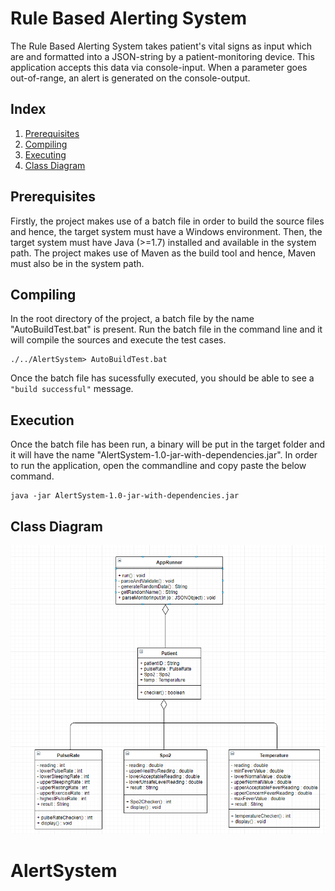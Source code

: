 # Rule Based Alerting System
The Rule Based Alerting System takes patient's vital signs as input which are and formatted into a JSON-string by a patient-monitoring device. This application accepts this data via console-input. When a parameter goes out-of-range, an alert is generated on the console-output.

## Index
1. [Prerequisites](#Prerequisites)
2. [Compiling](#Compiling)
3. [Executing](#Executing)
4. [Class Diagram](#ClassDiagram)

## Prerequisites
Firstly, the project makes use of a batch file in order to build the source files and hence, the target system must have a Windows environment.
Then, the target system must have Java (>=1.7) installed and available in the system path.
The project makes use of Maven as the build tool and hence, Maven must also be in the system path.

## Compiling
In the root directory of the project, a batch file by the name "AutoBuildTest.bat" is present. 
Run the batch file in the command line and it will compile the sources and execute the test cases.  
```
./../AlertSystem> AutoBuildTest.bat
```  
Once the batch file has sucessfully executed, you should be able to see a `"build successful"` message.


## Execution
Once the batch file has been run, a binary will be put in the target folder and it will have the name "AlertSystem-1.0-jar-with-dependencies.jar".
In order to run the application, open the commandline and copy paste the below command.  
```
java -jar AlertSystem-1.0-jar-with-dependencies.jar
```  


## Class Diagram

![Class Diagram](./resources/classDiagram.png "Class Diagram")

# AlertSystem
